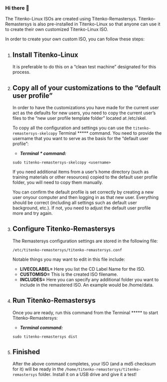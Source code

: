 ### Hi there 👋

The Titenko-Linux ISOs are created using Titenko-Remastersys. Titenko-Remastersys is also pre-installed in Titenko-Linux so that anyone can use it to create their own customized Titenko-Linux ISO.

In order to create your own custom ISO, you can follow these steps:

1.  ## Install Titenko-Linux
    
    It is preferable to do this on a “clean test machine” designated for this process.
    
2.  ## Copy all of your customizations to the “default user profile”
    
    In order to have the customizations you have made for the current user act as the defaults for new users, you need to copy the current user’s files to the “new user profile template folder” located at /etc/skel.
    
    To copy all the configuration and settings you can use the `titenko-remastersys-skelcopy` Terminal ***** command. You need to provide the username that you want to serve as the basis for the “default user profile”:
    
    -   _**Terminal * command:**_
    
    ```
    sudo titenko-remastersys-skelcopy <username>
    ```
    
    If you need additional items from a user’s home directory (such as training materials or other resources) copied to the default user profile folder, you will need to copy them manually.
    
    You can confirm the default profile is set correctly by creating a new user onyour computer and then logging in as that new user. Everything should be correct (including all settings such as default user background, etc.). If not, you need to adjust the default user profile more and try again.
    
3.  ## Configure Titenko-Remastersys
    
    The Remastersys configuration settings are stored in the following file:
    
    ```
    /etc/titenko-remastersys/titenko-remastersys.conf
    ```
    
    Notable things you may want to edit in this file include:
    
    -   **LIVECDLABEL=** Here you list the CD Label Name for the ISO.
    -   **CUSTOMISO=** This is the created ISO filename.
    -   **INCLUDES=** Here you can specify any additional folder you want to include in the remastered ISO. An example would be /home/data.
    
4.  ## Run Titenko-Remastersys
    
    Once you are ready, run this command from the Terminal ***** to start Titenko-Remastersys:
    
    -   _**Terminal command:**_
    
    ```
    sudo titenko-remastersys dist
    ```
    
5.  ## Finished
    
    After the above command completes, your ISO (and a md5 checksum for it) will be ready in the `/home/titenko-remastersys/titenko-remastersys` folder. Install it on a USB drive and give it a test!
